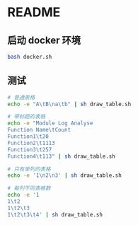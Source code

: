 # README

## 启动 docker 环境

```bash
bash docker.sh
```

## 测试

```bash
# 普通表格
echo -e "A\tB\na\tb" | sh draw_table.sh

# 带标题的表格
echo -e "Module Log Analyse
Function Name\tCount
Function1\t20
Function2\t1113
Function3\t257
Function4\t113" | sh draw_table.sh

# 只有单列的表格
echo -e '1\n2\n3' | sh draw_table.sh

# 每列不同表格数
echo -e '1
1\t2
1\t2\t3
1\t2\t3\t4' | sh draw_table.sh
```
